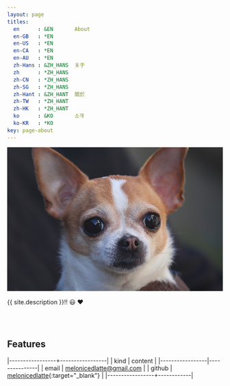 ```yaml
---
layout: page
titles:
  en      : &EN       About
  en-GB   : *EN
  en-US   : *EN
  en-CA   : *EN
  en-AU   : *EN
  zh-Hans : &ZH_HANS  关于
  zh      : *ZH_HANS
  zh-CN   : *ZH_HANS
  zh-SG   : *ZH_HANS
  zh-Hant : &ZH_HANT  關於
  zh-TW   : *ZH_HANT
  zh-HK   : *ZH_HANT
  ko      : &KO       소개
  ko-KR   : *KO
key: page-about
---
```


![TeXt Theme](/assets/images/logo/chihuahua.jpg)

{{ site.description }}!! :smiley: :heart:

<br><br>

## Features
<!-- 
| __email__ |  [melonicedlatte@gmail.com]() | 
| --- |  --- | 
| __github__ |  [melonicedlatte](https://github.com/melonicedlatte){:target="_blank"}|  -->

|-----------------+-----------------|
|  kind |  content   |
|-----------------|---------------|
| email           | [melonicedlatte@gmail.com]()      |
| github          | [melonicedlatte](https://github.com/melonicedlatte){:target="_blank"}     |
|-----------------+------------|